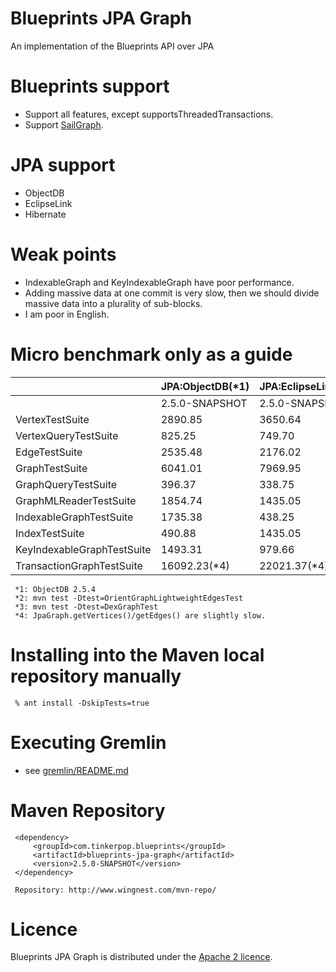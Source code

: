 Blueprints JPA Graph
====================

 An implementation of the Blueprints API over JPA

Blueprints support
==================

* Support all features, except supportsThreadedTransactions.
* Support [SailGraph](https://github.com/tinkerpop/blueprints/wiki/Sail-Implementation).

JPA support
==================

* ObjectDB
* EclipseLink
* Hibernate

Weak points
========
* IndexableGraph and KeyIndexableGraph have poor performance.
* Adding massive data at one commit is very slow, then we should divide massive data into a plurality of sub-blocks.
* I am poor in English.

Micro benchmark only as a guide
===============================

|                            | JPA:ObjectDB(*1)| JPA:EclipseLink+Derby|  JPA:Hibernate+Derby |   OrientDB    |   DEX      |
|:---------------------------|----------------|----------------------|----------------------|--------------|-------------:|
|                            | 2.5.0-SNAPSHOT |     2.5.0-SNAPSHOT   |    2.5.0-SNAPSHOT    |  2.4.0(*2)   |   2.4.0(*3)  |
| VertexTestSuite            |    2890.85     |       3650.64        |      7594.04         |  5731.31     |   5051.43    |
| VertexQueryTestSuite       |     825.25     |        749.70        |      1979.19         |  2023.91     |   1482.64    |
| EdgeTestSuite              |    2535.48     |       2176.02        |      5690.72         |  7829.16     |   4416.40    |
| GraphTestSuite             |    6041.01     |       7969.95        |     18427.35         |  7763.33     |   5631.75    |
| GraphQueryTestSuite        |     396.37     |        338.75        |      1585.12         |   938.26     |    633.13    |
| GraphMLReaderTestSuite     |    1854.74     |       1435.05        |      3588.97         |  2193.59     |   2771.08    |
| IndexableGraphTestSuite    |    1735.38     |        438.25        |      3092.67         |  2526.43     |     -        |
| IndexTestSuite             |     490.88     |       1435.05        |      1109.06         |  1299.97     |     -        |
| KeyIndexableGraphTestSuite |    1493.31     |        979.66        |      4930.77         |  1566.96     |     -        |
| TransactionGraphTestSuite  |   16092.23(*4) |      22021.37(*4)    |     34268.88(*4)     |  6050.46     |     -        |

     *1: ObjectDB 2.5.4
     *2: mvn test -Dtest=OrientGraphLightweightEdgesTest
     *3: mvn test -Dtest=DexGraphTest
     *4: JpaGraph.getVertices()/getEdges() are slightly slow.

Installing into the Maven local repository manually
================================================

     % ant install -DskipTests=true

Executing Gremlin
================
 - see [gremlin/README.md](gremlin/README.md)

Maven Repository
==================

     <dependency>
         <groupId>com.tinkerpop.blueprints</groupId>
         <artifactId>blueprints-jpa-graph</artifactId>
         <version>2.5.0-SNAPSHOT</version>
     </dependency>

     Repository: http://www.wingnest.com/mvn-repo/ 

Licence
========
Blueprints JPA Graph is distributed under the [Apache 2 licence](http://www.apache.org/licenses/LICENSE-2.0.html).
 